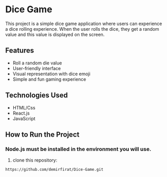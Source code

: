 # Dice Game

This project is a simple dice game application where users can experience a dice rolling experience. When the user rolls the dice, they get a random value and this value is displayed on the screen.

## Features

- Roll a random die value
- User-friendly interface
- Visual representation with dice emoji
- Simple and fun gaming experience

## Technologies Used

- HTML/Css
- React.js
- JavaScript

## How to Run the Project
### Node.js must be installed in the environment you will use.
1. clone this repository:
```
https://github.com/demirfirat/Dice-Game.git
```
